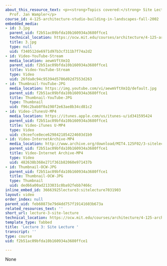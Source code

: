 ```yaml
---
about_this_resource_text: <p><strong>Topics covered:</strong> Site Lecture</p><p><strong>Instructor:</strong>
  Prof. Jan Wampler</p>
course_id: 4-125-architecture-studio-building-in-landscapes-fall-2002
embedded_media:
- id: 3.jpg
  parent_uid: f2b51ac09bfda10b160934a3680ffce1
  technical_location: https://ocw.mit.edu/courses/architecture/4-125-architecture-studio-building-in-landscapes-fall-2002/lecture-notes/lecture-3-site-lecture/3.jpg
  title: 3.jpg
  type: null
  uid: f340512de6971d97b3cf311b7f74a2d2
- id: Video-YouTube-Stream
  media_location: aewmVftXm1Q
  parent_uid: f2b51ac09bfda10b160934a3680ffce1
  title: Video-YouTube-Stream
  type: Video
  uid: 26fda8c94c95394d5786d02d7553d263
- id: Thumbnail-YouTube-JPG
  media_location: https://img.youtube.com/vi/aewmVftXm1Q/default.jpg
  parent_uid: f2b51ac09bfda10b160934a3680ffce1
  title: Thumbnail-YouTube-JPG
  type: Thumbnail
  uid: f96c2bab8f0a198f2e63ae8b34cd81c2
- id: Video-iTunesU-MP4
  media_location: https://itunes.apple.com/us/itunes-u/id341595424
  parent_uid: f2b51ac09bfda10b160934a3680ffce1
  title: Video-iTunes U-MP4
  type: Video
  uid: c9ceefce8ece6298421854224603d1b9
- id: Video-InternetArchive-MP4
  media_location: http://www.archive.org/download/MIT4.125F02/3-sitelecture-220k.mp4
  parent_uid: f2b51ac09bfda10b160934a3680ffce1
  title: Video-Internet Archive-MP4
  type: Video
  uid: 482638b368e271f361b82060e971437b
- id: Thumbnail-OCW-JPG
  parent_uid: f2b51ac09bfda10b160934a3680ffce1
  title: Thumbnail-OCW-JPG
  type: Thumbnail
  uid: ded66a00ad2133031c0ba92febb7466c
inline_embed_id: 36663925lecture3:sitelecture7031903
layout: video
order_index: null
parent_uid: feb60873e79d4dd757f19141603b673a
related_resources_text: ''
short_url: lecture-3-site-lecture
technical_location: https://ocw.mit.edu/courses/architecture/4-125-architecture-studio-building-in-landscapes-fall-2002/lecture-notes/lecture-3-site-lecture
template_type: Tabbed
title: 'Lecture 3: Site Lecture '
transcript: ''
type: course
uid: f2b51ac09bfda10b160934a3680ffce1

---
```

None